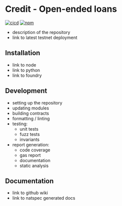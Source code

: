 # Credit - Open-ended loans

[![cicd](https://github.com/vbidin/credit/actions/workflows/cicd.yaml/badge.svg)](https://github.com/vbidin/line-of-credit/actions/workflows/cicd.yaml)
[![npm](https://img.shields.io/npm/v/bidin/credit/latest.svg)](https://www.npmjs.com/package/bidin/line-of-credit/v/latest)

- description of the repository
- link to latest testnet deployment

## Installation

- link to node
- link to python
- link to foundry

## Development

- setting up the repository
- updating modules
- building contracts
- formatting / linting
- testing:
  - unit tests
  - fuzz tests
  - invariants
- report generation:
  - code coverage
  - gas report
  - documentation
  - static analysis

## Documentation

- link to github wiki
- link to natspec generated docs
